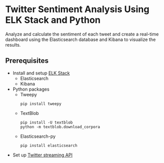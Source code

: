 # Twitter Sentiment Analysis Using ELK Stack and Python
Analyze and calculate the sentiment of each tweet and create a real-time dashboard using the Elasticsearch database and Kibana to visualize the results.

## Prerequisites
* Install and setup [ELK Stack](https://www.elastic.co/products/elasticsearch)
    * Elasticsearch
    * Kibana
* Python packages
    * Tweepy
        ```
        pip install tweepy
        ```
    * TextBlob
        ```
        pip install -U textblob
        python -m textblob.download_corpora
        ```
    * Elasticsearch-py
        ```
        pip install elasticsearch
        ```
* Set up [Twitter streaming API](https://developer.twitter.com/en/docs)
